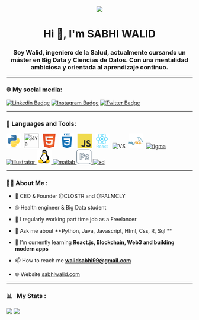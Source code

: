 <div id="header" align="center">
    <img src= "file:///C:/Users/walid/OneDrive/Desktop/Blue%20Geometric%20Technology%20LinkedIn%20Banner.png" />
    <h1 align="center">Hi 👋, I'm SABHI WALID</h1>
    <h3 align="center">Soy Walid, ingeniero de la Salud, actualmente cursando un máster en Big Data y Ciencias de Datos. Con una mentalidad ambiciosa y orientada al aprendizaje continuo. </h3>
</div>

---
### 🌐 **My social media:**

[![Linkedin Badge](https://img.shields.io/badge/LinkedIn-0077B5?style=for-the-badge&logo=linkedin&logoColor=white)](https://www.linkedin.com/in/sabhi-walid-062215205/)
[![Instagram Badge](https://img.shields.io/badge/Instagram-E4405F?style=for-the-badge&logo=instagram&logoColor=white)](https://www.instagram.com/walid_sby/?next=%2F)
[![Twitter Badge](https://img.shields.io/badge/Twitter-1DA1F2?style=for-the-badge&logo=twitter&logoColor=white)](https://twitter.com/WalidSabhi2)

---
<div align="left">
    <h3>🔨 Languages and Tools:</h3>
    <div>
        <img src="https://github.com/devicons/devicon/blob/master/icons/python/python-original.svg" title="python" **alt="python" width="40" height="40"/>&nbsp;
        <img src="https://cdn.jsdelivr.net/gh/devicons/devicon/icons/java/java-original-wordmark.svg" title="java" **alt="java" width="40" height="40"/>&nbsp;
        <img src="https://github.com/devicons/devicon/blob/master/icons/html5/html5-original.svg" title="HTML5" alt="HTML" width="40" height="40"/>&nbsp;
        <img src="https://github.com/devicons/devicon/blob/master/icons/css3/css3-plain-wordmark.svg"  title="CSS3" alt="CSS" width="40" height="40"/>&nbsp;
        <img src="https://github.com/devicons/devicon/blob/master/icons/javascript/javascript-original.svg" title="JavaScript" alt="JavaScript" width="40" height="40"/>&nbsp;
        <img src="https://github.com/devicons/devicon/blob/master/icons/react/react-original-wordmark.svg" title="React" alt="React" width="40" height="40"/>&nbsp;
        <img src="https://cdn.jsdelivr.net/gh/devicons/devicon/icons/visualstudio/visualstudio-plain.svg" title="VS" alt="VS" width="40" height="40"/>&nbsp;
        <img src="https://github.com/devicons/devicon/blob/master/icons/mysql/mysql-original-wordmark.svg" title="MySQL"  alt="MySQL" width="40" height="40"/>&nbsp;
        <a href="https://www.figma.com/" target="_blank" rel="noreferrer"> <img src="https://www.vectorlogo.zone/logos/figma/figma-icon.svg" alt="figma" width="40" height="40"/> </a> <a href="https://www.adobe.com/in/products/illustrator.html" target="_blank" rel="noreferrer"> <img src="https://www.vectorlogo.zone/logos/adobe_illustrator/adobe_illustrator-icon.svg" alt="illustrator" width="40" height="40"/> </a> <a href="https://www.linux.org/" target="_blank" rel="noreferrer"> <img src="https://raw.githubusercontent.com/devicons/devicon/master/icons/linux/linux-original.svg" alt="linux" width="40" height="40"/> </a> <a href="https://www.mathworks.com/" target="_blank" rel="noreferrer"> <img src="https://upload.wikimedia.org/wikipedia/commons/2/21/Matlab_Logo.png" alt="matlab" width="40" height="40"/> </a> <a href="https://www.photoshop.com/en" target="_blank" rel="noreferrer"> <img src="https://raw.githubusercontent.com/devicons/devicon/master/icons/photoshop/photoshop-line.svg" alt="photoshop" width="40" height="40"/> </a> <a href="https://www.adobe.com/products/xd.html" target="_blank" rel="noreferrer"> <img src="https://cdn.worldvectorlogo.com/logos/adobe-xd.svg" alt="xd" width="40" height="40"/> </a> 
      </div>
    
    
---

### 👨‍💻 About Me :

- 🤝 CEO & Founder @CLOSTR and @PALMCLY

- 🤓 Health engineer & Big Data student

- 📝 I regularly working part time job as a Freelancer

- 💬 Ask me about **Python, Java, Javascript, Html, Css, R, Sql **

- 🌱 I’m currently learning **React.js, Blockchain, Web3 and building modern apps**

- 📫 How to reach me **walidsabhi99@gmail.com**

- 🌐 Website [sabhiwalid.com](https://sabhiwalid.com/)


      
</div>

---

### 📊 &nbsp; My Stats :

<p>
  <img height="180em" src="https://github-readme-stats.vercel.app/api?username=flooki10&&theme=vision-friendly-dark&show_icons=true&hide_border=false&&count_private=true&include_all_commits=true" />
  <img height="180em" src="https://github-readme-stats.vercel.app/api/top-langs/?username=flooki10&layout=compact&theme=vision-friendly-dark"/>
</p>

